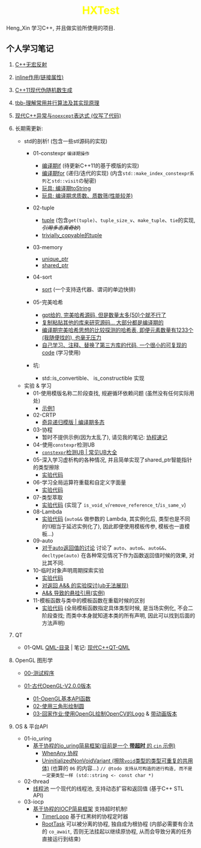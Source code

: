 <h1 align="center" style="color:yellow">HXTest</h1>

Heng_Xin 学习C++, 并且做实验所使用的项目.

## 个人学习笔记

1. [C++无宏反射](./src/01-reflection/C++无宏反射.md)

2. [inline作用(链接属性)](./src/02-link-property/inline关键字的作用.md)

3. [C++11现代伪随机数生成](./src/03-random/现代伪随机数生成.md)

4. [tbb-理解常用并行算法及其实现原理](./src/04-tbb/tbb-理解常用并行算法及其实现原理.md)

5. [现代C++异常与`noexcept`表达式 (仅写了代码)](./src/05-exception/demo/01-noexcept/01_main.cpp)

6. 长期需更新: 
    - std的剖析! (包含一些stl源码的实现)
        - 01-constexpr `编译期操作`
            - [编译期if](./src/06-std-analyse/demo/01-constexpr/01_if.cpp) (待更新C++11的基于模版的实现)
            - [编译期for](./src/06-std-analyse/demo/01-constexpr/02_for.cpp) (递归/迭代的实现) (内含`std::make_index_constexpr系列`と`std::visit`の秘密)
            - [玩具: 编译期toString](./src/06-std-analyse/demo/01-constexpr/03_toString.cpp)
            - [玩具: 编译期求质数、质数筛(性能较差)](./src/06-std-analyse/demo/01-constexpr/04_primeNumber.cpp)
        - 02-tuple
            - [tuple](./src/06-std-analyse/demo/02-tuple/01_tuple.cpp) (包含`get(tuple)`、`tuple_size_v`、`make_tuple`、`tie`的实现, *~~引用多态真奇妙~~*)
            - [trivially_copyable的tuple](./src/06-std-analyse/demo/02-tuple/02_tuple.cpp)
        
        - 03-memory
            - [unique_ptr](./src/06-std-analyse/demo/03-memory/01_UniquePtr.cpp)
            - [shared_ptr](./src/06-std-analyse/demo/03-memory/02_SharedPtr.cpp)

        - 04-sort
            - [sort](./src/06-std-analyse/demo/04-sort/01_sort.cpp) (一个支持迭代器、谓词的单边快排)

        - 05-完美哈希
            - [gpt给的, 完美哈希源码, 但是数量太多(50)个就不行了](src/06-std-analyse/demo/05-pmh/01_test_pmh_map.cpp)
            - [复制粘贴其他的库来研究源码... 大部分都是编译期的](src/06-std-analyse/demo/05-pmh/02_cp_pmh_test.cpp)
            - [编译期完美哈希思想的比较探测的哈希表, 即便元素数量有1233个(我随便找的), 也毫无压力](src/06-std-analyse/demo/05-pmh/03_test_pmh.cpp)
            - [自己学习、注释、替换了第三方库的代码, 一个很小的可复现的code](src/06-std-analyse/demo/05-pmh/04_hx_pmh_map.cpp) (学习使用)

        - 坑:
            - std::is_convertible、 is_constructible 实现
    - 实验 & 学习
        - 01-使用模版名称二阶段查找, 规避循环依赖问题 (虽然没有任何实际用处)
            - [示例1](./ser/../src/06-std-analyse/test/01-tp-ForwardDeclaration/test_01.cpp)
        - 02-CRTP
            - [奇异递归模版 | 编译期多态](./src/06-std-analyse/test/02-crtp/01_crtp.cpp)
        - 03-协程
            - 暂时不提供示例(因为太乱了), 请见我的笔记: [协程速记](https://hengxin666.github.io/HXLoLi/docs/%E7%A8%8B%E5%BA%8F%E8%AF%AD%E8%A8%80/C++/%E7%8E%B0%E4%BB%A3C++/%E7%8E%B0%E4%BB%A3C++%E5%8D%8F%E7%A8%8B/%E5%8D%8F%E7%A8%8B%E9%80%9F%E8%AE%B0)
        - 04-使用`constexpr`检测UB
            - [`constexpr`检测UB | 常见UB大全](src/06-std-analyse/test/04-select-ub/01_ub_look.cpp)
        - 05-深入学习虚析构的各种情况, 并且简单实现了shared_ptr智能指针的类型擦除
            - [实验代码](src/06-std-analyse/test/05-vBaseClass/01-v_base_class.cpp)
        - 06-学习全局运算符重载和自定义字面量
            - [实验代码](src/06-std-analyse/test/06-my-op/01_my_op.cpp)
        - 07-类型萃取
            - [实验代码](src/06-std-analyse/test/07-TypeExtraction/01_type_extraction.cpp) (实现了 `is_void_v`/`remove_reference_t`/`is_same_v`)
        - 08-Lambda
            - [实验代码](src/06-std-analyse/test/08-Lambda/01_Lambda.cpp) (`auto&&` 做参数的 Lambda, 其实例化后, 类型也是不同的!(相当于延迟实例化了), 因此即便使用模板传参, 模板也一直模板...)
        - 09-auto
            - [对于auto返回值的讨论](src/06-std-analyse/test/09-auto/01_auto_return.cpp) 讨论了 `auto`、`auto&`、`auto&&`、`decltype(auto)` 在各种常见情况下作为函数返回值时候的效果, 对比其不同.
        - 10-临时对象声明周期探索实验
            - [实验代码](src/06-std-analyse/test/10-tmp-obj-test/01_tmp_obj_test.cpp)
            - [对返回 A&& 的实验探讨(ub无法展现)](src/06-std-analyse/test/10-tmp-obj-test/02_rxv_ub.cpp)
            - [A&& 导致的悬挂引用(实例)](src/06-std-analyse/test/10-10-tmp-obj-test/03_xv_ub.cpp)
        - 11-模板函数与类中的模板函数在重载时候的区别
            - [实验代码](src/06-std-analyse/test/11-template-find/01_test_g_or_class.cpp) (全局模板函数指定具体类型时候, 是当场实例化, 不会二阶段查找; 而类中本身就知道本类的所有声明, 因此可以找到后面的方法声明)
7. QT
   - 01-QML [QML-目录](./src/07-qt/01-qml/) | 笔记: [现代C++QT-QML](https://hengxin666.github.io/HXLoLi/docs/%E7%A8%8B%E5%BA%8F%E8%AF%AD%E8%A8%80/C++/%E7%8E%B0%E4%BB%A3C++/%E7%8E%B0%E4%BB%A3C++QT/QML/Window%E4%BB%8B%E7%BB%8D%E4%B8%B6%E5%88%9D%E8%AF%86)

8. OpenGL 图形学
    - [00-测试程序](src/08-OpenGL/demo/00-example/01_test_opengl_is_install.cpp)

    - [01-古代OpenGL-V2.0.0版本](src/08-OpenGL/demo/01-opengl-v200)
        - [01-OpenGL基本API函数](src/08-OpenGL/demo/01-opengl-v200/01_opengl_func.cpp)
        - [02-使用三角形绘制圆](src/08-OpenGL/demo/01-opengl-v200/02_opengl_yuan.cpp)
        - [03-回家作业:使用OpenGL绘制OpenCV的Logo](src/08-OpenGL/demo/01-opengl-v200/03_opengl_hw01.cpp) & [带动画版本](src/08-OpenGL/demo/01-opengl-v200/04_opengl_hw01_prime.cpp)

9. OS & 平台API
    - 01-io_uring
        - [基于协程的io_uring简易框架(目前是一个 **带超时** 的 `cin` 示例)](./src/09-os/demo/01-io_uring/02_io_uring_co.cpp)
            - [WhenAny 协程](src/09-os/include/coroutine/awaiter/WhenAny.hpp)
            - [UninitializedNonVoidVariant (擦除`void`类型的类型可重复的共用体)](src/09-os/include/tools/UninitializedNonVoidVariant.hpp) (也算的 `06` 的内容...) `// @todo 支持从可构造的进行构造, 而不是一定要类型一样 (std::string <- const char *)`
    - 02-thread
        - [线程池](src/09-os/demo/02-thread/01_cpp_threadPool.cpp) 一个现代的线程池, 支持动态扩容和返回值 (基于C++ STL API)
    - 03-iocp
        - [基于协程的IOCP简易框架](src/09-os/demo/03-iocp/01_iocp_test.cpp) 支持超时机制!
            - [TimerLoop](src/09-os/include/coroutine/loop/TimerLoop.hpp) 基于红黑树的协程定时器
            - [RootTask](src/09-os/include/coroutine/task/RootTask.hpp) 可以被分离的协程, 独自成为根协程 (内部必需要有合法的 `co_await`, 否则无法挂起以继续原协程, 从而会导致分离的任务直接运行到结束)